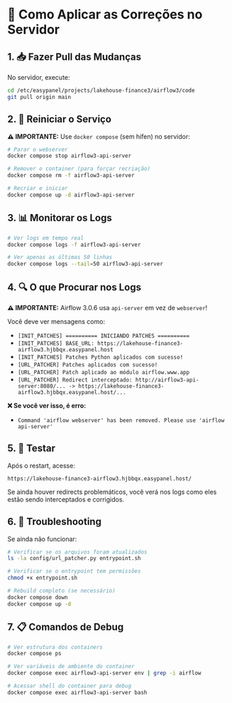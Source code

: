 # 🚀 Como Aplicar as Correções no Servidor

## 1. 📥 Fazer Pull das Mudanças

No servidor, execute:

```bash
cd /etc/easypanel/projects/lakehouse-finance3/airflow3/code
git pull origin main
```

## 2. 🔄 Reiniciar o Serviço

**⚠️ IMPORTANTE:** Use `docker compose` (sem hífen) no servidor:

```bash
# Parar o webserver
docker compose stop airflow3-api-server

# Remover o container (para forçar recriação)
docker compose rm -f airflow3-api-server

# Recriar e iniciar
docker compose up -d airflow3-api-server
```

## 3. 📊 Monitorar os Logs

```bash
# Ver logs em tempo real
docker compose logs -f airflow3-api-server

# Ver apenas as últimas 50 linhas
docker compose logs --tail=50 airflow3-api-server
```

## 4. 🔍 O que Procurar nos Logs

**⚠️ IMPORTANTE:** Airflow 3.0.6 usa `api-server` em vez de `webserver`!

Você deve ver mensagens como:
- `[INIT_PATCHES] ========== INICIANDO PATCHES ==========`
- `[INIT_PATCHES] BASE_URL: https://lakehouse-finance3-airflow3.hjbbqx.easypanel.host`
- `[INIT_PATCHES] Patches Python aplicados com sucesso!`
- `[URL_PATCHER] Patches aplicados com sucesso!`
- `[URL_PATCHER] Patch aplicado ao módulo airflow.www.app`
- `[URL_PATCHER] Redirect interceptado: http://airflow3-api-server:8080/... -> https://lakehouse-finance3-airflow3.hjbbqx.easypanel.host/...`

**❌ Se você ver isso, é erro:**
- `Command 'airflow webserver' has been removed. Please use 'airflow api-server'`

## 5. 🧪 Testar

Após o restart, acesse:
```
https://lakehouse-finance3-airflow3.hjbbqx.easypanel.host/
```

Se ainda houver redirects problemáticos, você verá nos logs como eles estão sendo interceptados e corrigidos.

## 6. 🔧 Troubleshooting

Se ainda não funcionar:

```bash
# Verificar se os arquivos foram atualizados
ls -la config/url_patcher.py entrypoint.sh

# Verificar se o entrypoint tem permissões
chmod +x entrypoint.sh

# Rebuild completo (se necessário)
docker compose down
docker compose up -d
```

## 7. 📋 Comandos de Debug

```bash
# Ver estrutura dos containers
docker compose ps

# Ver variáveis de ambiente do container
docker compose exec airflow3-api-server env | grep -i airflow

# Acessar shell do container para debug
docker compose exec airflow3-api-server bash
```